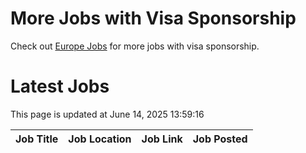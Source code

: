 # More Jobs with Visa Sponsorship

Check out [Europe Jobs](https://github.com/sureshparimi/europejobs#latest-jobs) for more jobs with visa sponsorship.

# Latest Jobs

This page is updated at June 14, 2025 13:59:16

| Job Title | Job Location | Job Link | Job Posted |
| --- | --- | --- | --- |
